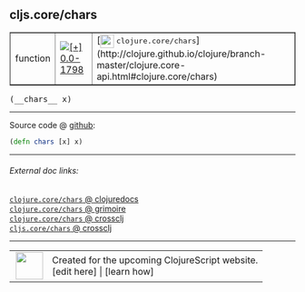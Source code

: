 ## cljs.core/chars



 <table border="1">
<tr>
<td>function</td>
<td><a href="https://github.com/cljsinfo/cljs-api-docs/tree/0.0-1798"><img valign="middle" alt="[+] 0.0-1798" title="Added in 0.0-1798" src="https://img.shields.io/badge/+-0.0--1798-lightgrey.svg"></a> </td>
<td>
[<img height="24px" valign="middle" src="http://i.imgur.com/1GjPKvB.png"> <samp>clojure.core/chars</samp>](http://clojure.github.io/clojure/branch-master/clojure.core-api.html#clojure.core/chars)
</td>
</tr>
</table>


 <samp>
(__chars__ x)<br>
</samp>

---







Source code @ [github](https://github.com/clojure/clojurescript/blob/r2069/src/cljs/cljs/core.cljs#L1644):

```clj
(defn chars [x] x)
```

<!--
Repo - tag - source tree - lines:

 <pre>
clojurescript @ r2069
└── src
    └── cljs
        └── cljs
            └── <ins>[core.cljs:1644](https://github.com/clojure/clojurescript/blob/r2069/src/cljs/cljs/core.cljs#L1644)</ins>
</pre>

-->

---



###### External doc links:

[`clojure.core/chars` @ clojuredocs](http://clojuredocs.org/clojure.core/chars)<br>
[`clojure.core/chars` @ grimoire](http://conj.io/store/v1/org.clojure/clojure/1.7.0-beta3/clj/clojure.core/chars/)<br>
[`clojure.core/chars` @ crossclj](http://crossclj.info/fun/clojure.core/chars.html)<br>
[`cljs.core/chars` @ crossclj](http://crossclj.info/fun/cljs.core.cljs/chars.html)<br>

---

 <table>
<tr><td>
<img valign="middle" align="right" width="48px" src="http://i.imgur.com/Hi20huC.png">
</td><td>
Created for the upcoming ClojureScript website.<br>
[edit here] | [learn how]
</td></tr></table>

[edit here]:https://github.com/cljsinfo/cljs-api-docs/blob/master/cljsdoc/cljs.core/chars.cljsdoc
[learn how]:https://github.com/cljsinfo/cljs-api-docs/wiki/cljsdoc-files

<!--

This information was too distracting to show to readers, but I'll leave it
commented here since it is helpful to:

- pretty-print the data used to generate this document
- and show how to retrieve that data



The API data for this symbol:

```clj
{:ns "cljs.core",
 :name "chars",
 :signature ["[x]"],
 :history [["+" "0.0-1798"]],
 :type "function",
 :full-name-encode "cljs.core/chars",
 :source {:code "(defn chars [x] x)",
          :title "Source code",
          :repo "clojurescript",
          :tag "r2069",
          :filename "src/cljs/cljs/core.cljs",
          :lines [1644]},
 :full-name "cljs.core/chars",
 :clj-symbol "clojure.core/chars"}

```

Retrieve the API data for this symbol:

```clj
;; from Clojure REPL
(require '[clojure.edn :as edn])
(-> (slurp "https://raw.githubusercontent.com/cljsinfo/cljs-api-docs/catalog/cljs-api.edn")
    (edn/read-string)
    (get-in [:symbols "cljs.core/chars"]))
```

-->
